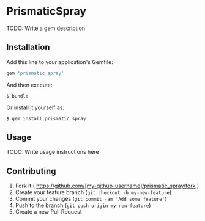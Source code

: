 # PrismaticSpray

TODO: Write a gem description

## Installation

Add this line to your application's Gemfile:

```ruby
gem 'prismatic_spray'
```

And then execute:

    $ bundle

Or install it yourself as:

    $ gem install prismatic_spray

## Usage

TODO: Write usage instructions here

## Contributing

1. Fork it ( https://github.com/[my-github-username]/prismatic_spray/fork )
2. Create your feature branch (`git checkout -b my-new-feature`)
3. Commit your changes (`git commit -am 'Add some feature'`)
4. Push to the branch (`git push origin my-new-feature`)
5. Create a new Pull Request
